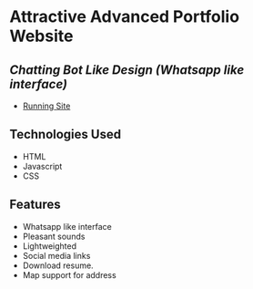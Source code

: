 # Attractive Advanced Portfolio Website
## _Chatting Bot Like Design (Whatsapp like interface)_


- [Running Site](https://heyitsajit.github.io/)


## Technologies Used

- HTML
- Javascript
- CSS

## Features

- Whatsapp like interface
- Pleasant sounds
- Lightweighted
- Social media links
- Download resume.
- Map support for address
